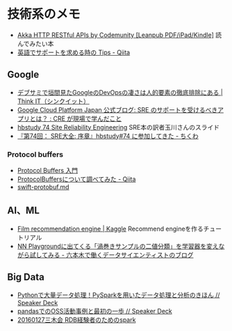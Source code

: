 # 技術系のメモ

* [Akka HTTP RESTful APIs by Codemunity [Leanpub PDF/iPad/Kindle]](https://leanpub.com/akka-http-rest-apis/?utm_content=buffer70f0c&utm_medium=social&utm_source=twitter.com&utm_campaign=buffer) 読んでみたい本
* [英語でサポートを求める時の Tips - Qiita](http://qiita.com/ninuyama/items/a7f5b380909500adc2a8)

## Google

* [デブサミで垣間見たGoogleのDevOpsの凄さは人的要素の徹底排除にある | Think IT（シンクイット）](https://thinkit.co.jp/article/11513)
* [Google Cloud Platform Japan 公式ブログ: SRE のサポートを受けるべきアプリとは？ : CRE が現場で学んだこと](https://cloudplatform-jp.googleblog.com/2017/07/why-should-your-app-get-SRE-support-CRE-life-lessons.html?utm_content=bufferdca30&utm_medium=social&utm_source=twitter.com&utm_campaign=buffer)
* [hbstudy 74 Site Reliability Engineering](https://www.slideshare.net/dragan10/hb-study-74-site-reliability-engineering) SRE本の訳者玉川さんのスライド
* [『第74回： SRE大全: 序章』hbstudy#74 に参加してきた - ちくわ](http://blog.ginbear.com/entry/2017/07/25/234243)

### Protocol buffers

* [Protocol Buffers 入門](https://www.slideshare.net/yuichi110/protocol-buffers-61413028)
* [ProtocolBuffersについて調べてみた - Qiita](http://qiita.com/aiueo4u/items/54dc5dd8c4772253634c)
* [swift-protobuf.md](https://gist.github.com/kitasuke/3820418e6eb340edc09c17983a7784a3)

## AI、ML

* [Film recommendation engine | Kaggle](https://www.kaggle.com/fabiendaniel/film-recommendation-engine/notebook) Recommend engineを作るチュートリアル
* [NN Playgroundに出てくる「渦巻きサンプルの二値分類」を学習器を変えながら試してみる - 六本木で働くデータサイエンティストのブログ](http://tjo.hatenablog.com/entry/2017/08/26/172354)

## Big Data

* [Pythonで大量データ処理！PySparkを用いたデータ処理と分析のきほん // Speaker Deck](https://speakerdeck.com/chie8842/pythondeda-liang-detachu-li-pysparkwoyong-itadetachu-li-tofen-xi-falsekihon)
* [pandasでのOSS活動事例と最初の一歩 // Speaker Deck](https://speakerdeck.com/sinhrks/pandasdefalseosshuo-dong-shi-li-tozui-chu-false-bu)
* [20160127三木会 RDB経験者のためのspark](https://www.slideshare.net/dragan10/20160127-rdbspark)
